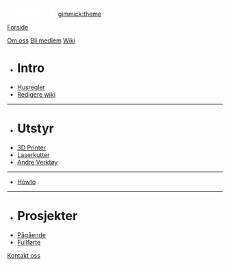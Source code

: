 [![](logo.png)](/)
[gimmick:theme](flatly)

[Forside](index.md)

[Om oss](om.md)
[Bli medlem](bli.md)
[Wiki]()

  * # Intro
  * [Husregler](wiki/regler.md)
  * [Redigere wiki](wiki/edit.md)
  - - - -
  * # Utstyr
  * [3D Printer](wiki/3dprint.md)
  * [Laserkutter](wiki/laser.md)
  * [Andre Verktøy](wiki/tools.md)
  - - - -
  * [Howto](wiki/howto.md)
  - - - -
  * # Prosjekter
  * [Pågående](wiki/paagaaende.md)
  * [Fullførte](wiki/fullfoerte.md)

[Kontakt oss](kontakt.md)
